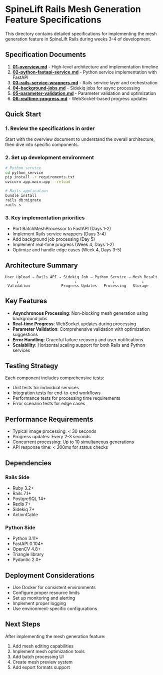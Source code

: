 # SpineLift Rails Mesh Generation Feature Specifications

This directory contains detailed specifications for implementing the mesh generation feature in SpineLift Rails during weeks 3-4 of development.

## Specification Documents

1. **[01-overview.md](01-overview.md)** - High-level architecture and implementation timeline
2. **[02-python-fastapi-service.md](02-python-fastapi-service.md)** - Python service implementation with FastAPI
3. **[03-rails-service-wrappers.md](03-rails-service-wrappers.md)** - Rails service layer and orchestration
4. **[04-background-jobs.md](04-background-jobs.md)** - Sidekiq jobs for async processing
5. **[05-parameter-validation.md](05-parameter-validation.md)** - Parameter validation and optimization
6. **[06-realtime-progress.md](06-realtime-progress.md)** - WebSocket-based progress updates

## Quick Start

### 1. Review the specifications in order
Start with the overview document to understand the overall architecture, then dive into specific components.

### 2. Set up development environment
```bash
# Python service
cd python_service
pip install -r requirements.txt
uvicorn app.main:app --reload

# Rails application
bundle install
rails db:migrate
rails s
```

### 3. Key implementation priorities
- Port BatchMeshProcessor to FastAPI (Days 1-2)
- Implement Rails service wrappers (Days 3-4)
- Add background job processing (Day 5)
- Implement real-time progress (Week 4, Days 1-2)
- Optimize and handle edge cases (Week 4, Days 3-5)

## Architecture Summary

```
User Upload → Rails API → Sidekiq Job → Python Service → Mesh Result
     ↓                         ↓                ↓            ↓
 Validation              Progress Updates   Processing   Storage
```

## Key Features

- **Asynchronous Processing**: Non-blocking mesh generation using background jobs
- **Real-time Progress**: WebSocket updates during processing
- **Parameter Validation**: Comprehensive validation with optimization suggestions
- **Error Handling**: Graceful failure recovery and user notifications
- **Scalability**: Horizontal scaling support for both Rails and Python services

## Testing Strategy

Each component includes comprehensive tests:
- Unit tests for individual services
- Integration tests for end-to-end workflows
- Performance tests for processing time requirements
- Error scenario tests for edge cases

## Performance Requirements

- Typical image processing: < 30 seconds
- Progress updates: Every 2-3 seconds
- Concurrent processing: Up to 10 simultaneous generations
- API response time: < 200ms for status checks

## Dependencies

### Rails Side
- Ruby 3.2+
- Rails 7.1+
- PostgreSQL 14+
- Redis 7+
- Sidekiq 7+
- ActionCable

### Python Side
- Python 3.11+
- FastAPI 0.104+
- OpenCV 4.8+
- Triangle library
- Pydantic 2.0+

## Deployment Considerations

- Use Docker for consistent environments
- Configure proper resource limits
- Set up monitoring and alerting
- Implement proper logging
- Use environment-specific configurations

## Next Steps

After implementing the mesh generation feature:
1. Add mesh editing capabilities
2. Implement mesh optimization tools
3. Add batch processing UI
4. Create mesh preview system
5. Add export formats support